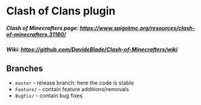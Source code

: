 # Clash of Clans plugin
##### Clash of Minecrafters page: https://www.spigotmc.org/resources/clash-of-minecrafters.31180/
##### Wiki: https://github.com/DavideBlade/Clash-of-Minecrafters/wiki

## Branches
- `master` - release branch: here the code is stable
- `Feature/` - contain feature additions/removals
- `BugFix/` - contain bug fixes
